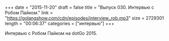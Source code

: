 +++
date = "2015-11-20"
draft = false
title = "Выпуск 030. Интервью с Робом Пайком."
link = "https://golangshow.com/cdn/episodes/interview_rob.mp3"
size = 2729301
length = "00:06:37"
categories = ["интервью"]
+++

Интервью с Робом Пайком на dotGo 2015.